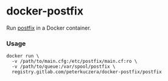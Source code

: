 # docker-postfix

Run [postfix](http://www.postfix.org) in a Docker container.

### Usage

```
docker run \
  -v /path/to/main.cfg:/etc/postfix/main.cf:ro \
  -v /path/to/queue:/var/spool/postfix \
  registry.gitlab.com/peterkuczera/docker-postfix/postfix
```
